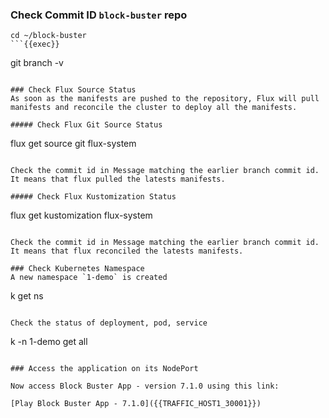 ### Check Commit ID `block-buster` repo
```
cd ~/block-buster
```{{exec}}

```
git branch -v
```{{exec}}

### Check Flux Source Status
As soon as the manifests are pushed to the repository, Flux will pull manifests and reconcile the cluster to deploy all the manifests.

##### Check Flux Git Source Status
```
flux get source git flux-system
```{{exec}}

Check the commit id in Message matching the earlier branch commit id. It means that flux pulled the latests manifests.

##### Check Flux Kustomization Status 
```
flux get kustomization flux-system
```{{exec}}

Check the commit id in Message matching the earlier branch commit id. It means that flux reconciled the latests manifests.

### Check Kubernetes Namespace
A new namespace `1-demo` is created
```
k get ns
```{{exec}}

Check the status of deployment, pod, service
```
k -n 1-demo get all
```{{exec}}

### Access the application on its NodePort

Now access Block Buster App - version 7.1.0 using this link:

[Play Block Buster App - 7.1.0]({{TRAFFIC_HOST1_30001}})